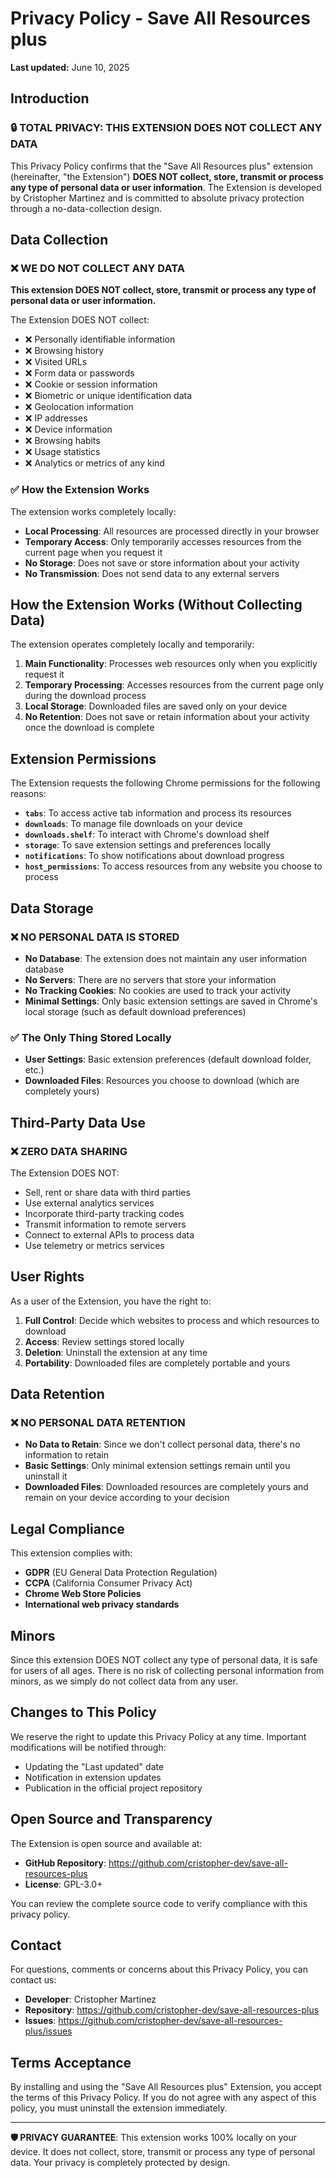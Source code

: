 # Privacy Policy - Save All Resources plus

**Last updated:** June 10, 2025

## Introduction

### 🔒 TOTAL PRIVACY: THIS EXTENSION DOES NOT COLLECT ANY DATA

This Privacy Policy confirms that the "Save All Resources plus" extension (hereinafter, "the Extension") **DOES NOT collect, store, transmit or process any type of personal data or user information**. The Extension is developed by Cristopher Martinez and is committed to absolute privacy protection through a no-data-collection design.

## Data Collection

### ❌ WE DO NOT COLLECT ANY DATA

**This extension DOES NOT collect, store, transmit or process any type of personal data or user information.**

The Extension DOES NOT collect:

- ❌ Personally identifiable information
- ❌ Browsing history
- ❌ Visited URLs
- ❌ Form data or passwords
- ❌ Cookie or session information
- ❌ Biometric or unique identification data
- ❌ Geolocation information
- ❌ IP addresses
- ❌ Device information
- ❌ Browsing habits
- ❌ Usage statistics
- ❌ Analytics or metrics of any kind

### ✅ How the Extension Works

The extension works completely locally:

- **Local Processing**: All resources are processed directly in your browser
- **Temporary Access**: Only temporarily accesses resources from the current page when you request it
- **No Storage**: Does not save or store information about your activity
- **No Transmission**: Does not send data to any external servers

## How the Extension Works (Without Collecting Data)

The extension operates completely locally and temporarily:

1. **Main Functionality**: Processes web resources only when you explicitly request it
2. **Temporary Processing**: Accesses resources from the current page only during the download process
3. **Local Storage**: Downloaded files are saved only on your device
4. **No Retention**: Does not save or retain information about your activity once the download is complete

## Extension Permissions

The Extension requests the following Chrome permissions for the following reasons:

- **`tabs`**: To access active tab information and process its resources
- **`downloads`**: To manage file downloads on your device
- **`downloads.shelf`**: To interact with Chrome's download shelf
- **`storage`**: To save extension settings and preferences locally
- **`notifications`**: To show notifications about download progress
- **`host_permissions`**: To access resources from any website you choose to process

## Data Storage

### ❌ NO PERSONAL DATA IS STORED

- **No Database**: The extension does not maintain any user information database
- **No Servers**: There are no servers that store your information
- **No Tracking Cookies**: No cookies are used to track your activity
- **Minimal Settings**: Only basic extension settings are saved in Chrome's local storage (such as default download preferences)

### ✅ The Only Thing Stored Locally

- **User Settings**: Basic extension preferences (default download folder, etc.)
- **Downloaded Files**: Resources you choose to download (which are completely yours)

## Third-Party Data Use

### ❌ ZERO DATA SHARING

The Extension DOES NOT:

- Sell, rent or share data with third parties
- Use external analytics services
- Incorporate third-party tracking codes
- Transmit information to remote servers
- Connect to external APIs to process data
- Use telemetry or metrics services

## User Rights

As a user of the Extension, you have the right to:

1. **Full Control**: Decide which websites to process and which resources to download
2. **Access**: Review settings stored locally
3. **Deletion**: Uninstall the extension at any time
4. **Portability**: Downloaded files are completely portable and yours

## Data Retention

### ❌ NO PERSONAL DATA RETENTION

- **No Data to Retain**: Since we don't collect personal data, there's no information to retain
- **Basic Settings**: Only minimal extension settings remain until you uninstall it
- **Downloaded Files**: Downloaded resources are completely yours and remain on your device according to your decision

## Legal Compliance

This extension complies with:

- **GDPR** (EU General Data Protection Regulation)
- **CCPA** (California Consumer Privacy Act)
- **Chrome Web Store Policies**
- **International web privacy standards**

## Minors

Since this extension DOES NOT collect any type of personal data, it is safe for users of all ages. There is no risk of collecting personal information from minors, as we simply do not collect data from any user.

## Changes to This Policy

We reserve the right to update this Privacy Policy at any time. Important modifications will be notified through:

- Updating the "Last updated" date
- Notification in extension updates
- Publication in the official project repository

## Open Source and Transparency

The Extension is open source and available at:

- **GitHub Repository**: https://github.com/cristopher-dev/save-all-resources-plus
- **License**: GPL-3.0+

You can review the complete source code to verify compliance with this privacy policy.

## Contact

For questions, comments or concerns about this Privacy Policy, you can contact us:

- **Developer**: Cristopher Martinez
- **Repository**: https://github.com/cristopher-dev/save-all-resources-plus
- **Issues**: https://github.com/cristopher-dev/save-all-resources-plus/issues

## Terms Acceptance

By installing and using the "Save All Resources plus" Extension, you accept the terms of this Privacy Policy. If you do not agree with any aspect of this policy, you must uninstall the extension immediately.

---

**🛡️ PRIVACY GUARANTEE**: This extension works 100% locally on your device. It does not collect, store, transmit or process any type of personal data. Your privacy is completely protected by design.
